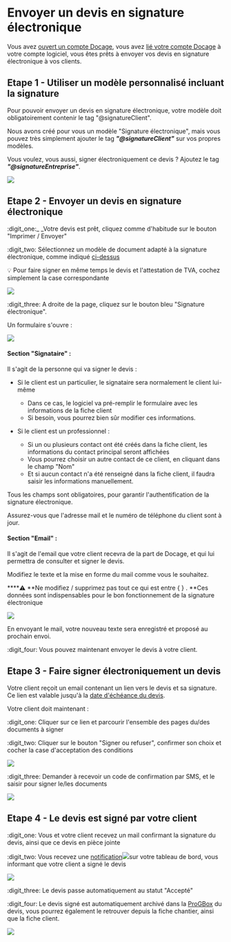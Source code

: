 # Envoyer un devis en signature électronique

Vous avez [ouvert un compte Docage](./#creez-un-compte-docage), vous avez [lié votre compte Docage](./#liez-docage-a-votre-compte-entreprise) à votre compte logiciel, vous êtes prêts à envoyer vos devis en signature électronique à vos clients.



## Etape 1 - Utiliser un modèle personnalisé incluant la signature

Pour pouvoir envoyer un devis en signature électronique, votre modèle doit obligatoirement contenir le tag "@signatureClient".

Nous avons créé pour vous un modèle "Signature électronique", mais vous pouvez très simplement ajouter le tag _**"@signatureClient"**_ sur vos propres modèles.

Vous voulez, vous aussi, signer électroniquement ce devis ? Ajoutez le tag _**"@signatureEntreprise"**_.

![](../../.gitbook/assets/screenshot-136d-.png)



## Etape 2 - Envoyer un devis en signature électronique



:digit_one:_ _Votre devis est prêt, cliquez comme d'habitude sur le bouton "Imprimer / Envoyer"

:digit_two: Sélectionnez un modèle de document adapté à la signature électronique, comme indiqué [ci-dessus](envoyer-un-devis-en-signature-electronique.md#utiliser-un-modele-personnalise-incluant-la-signature)

:bulb: Pour faire signer en même temps le devis et l'attestation de TVA, cochez simplement la case correspondante

![](../../.gitbook/assets/screenshot-51-.png)

:digit_three: A droite de la page, cliquez sur le bouton bleu "Signature électronique".

Un formulaire s'ouvre :

![](../../.gitbook/assets/screenshot-124a-.png)

#### Section "Signataire" :

Il s'agit de la personne qui va signer le devis :

* Si le client est un particulier, le signataire sera normalement le client lui-même
  * Dans ce cas, le logiciel va pré-remplir le formulaire avec les informations de la fiche client
  *   Si besoin, vous pourrez bien sûr modifier ces informations.


* Si le client est un professionnel :
  * Si un ou plusieurs contact ont été créés dans la fiche client, les informations du contact principal seront affichées
  * Vous pourrez choisir un autre contact de ce client, en cliquant dans le champ "Nom"
  *   Et si aucun contact n'a été renseigné dans la fiche client, il faudra saisir les informations manuellement.



Tous les champs sont obligatoires, pour garantir l'authentification de la signature électronique.

Assurez-vous que l'adresse mail et le numéro de téléphone du client sont à jour.



#### Section "Email" :

Il s'agit de l'email que votre client recevra de la part de Docage, et qui lui permettra de consulter et signer le devis.

Modifiez le texte et la mise en forme du mail comme vous le souhaitez.

****:warning: **Ne modifiez / supprimez pas tout ce qui est entre { } . **Ces données sont indispensables pour le bon fonctionnement de la signature électronique

![](../../.gitbook/assets/screenshot-123c-.png)

En envoyant le mail, votre nouveau texte sera enregistré et proposé au prochain envoi.



:digit_four: Vous pouvez maintenant envoyer le devis à votre client.



## Etape 3 - Faire signer électroniquement un devis

Votre client reçoit un email contenant un lien vers le devis et sa signature. Ce lien est valable jusqu'à la [date d'échéance du devis](broken-reference).

Votre client doit maintenant :

:digit_one: Cliquer sur ce lien et parcourir l'ensemble des pages du/des documents à signer

:digit_two: Cliquer sur le bouton "Signer ou refuser", confirmer son choix et cocher la case d'acceptation des conditions

![](../../.gitbook/assets/screenshot-125a-.png)

:digit_three: Demander à recevoir un code de confirmation par SMS, et le saisir pour signer le/les documents

![](../../.gitbook/assets/screenshot-126a-.png)

## Etape 4 - Le devis est signé par votre client

:digit_one: Vous et votre client recevez un mail confirmant la signature du devis, ainsi que ce devis en pièce jointe

:digit_two: Vous recevez une [notification](../notifications.md#signature-electronique-validee-dun-devis-et-ou-dune-attestation-de-tva)![](../../.gitbook/assets/screenshot-127a-.png)sur votre tableau de bord, vous informant que votre client a signé le devis

![](../../.gitbook/assets/screenshot-133-.png)

:digit_three: Le devis passe automatiquement au statut "Accepté"

:digit_four: Le devis signé est automatiquement archivé dans la [ProGBox](../progbox-archivage-de-documents.md#progbox-un-cloud-integre-pour-tous-vos-documents) du devis, vous pourrez également le retrouver depuis la fiche chantier, ainsi que la fiche client.

![](../../.gitbook/assets/capture-decran-du-2021-08-15-05-02-291.png)
